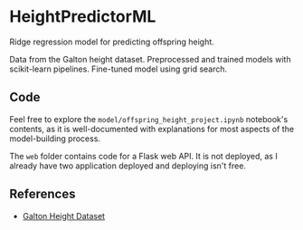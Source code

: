 # HeightPredictorML

Ridge regression model for predicting offspring height.

Data from the Galton height dataset. Preprocessed and trained models with scikit-learn pipelines. Fine-tuned model using grid search. 

## Code

Feel free to explore the ```model/offspring_height_project.ipynb``` notebook's contents, as it is well-documented with explanations for most aspects of the model-building process.

The ```web``` folder contains code for a Flask web API. It is not deployed, as I already have two application deployed and deploying isn't free.

## References
* [Galton Height Dataset](https://dataverse.harvard.edu/dataset.xhtml?persistentId=doi:10.7910/DVN/T0HSJ1)
